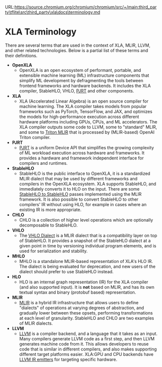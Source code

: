 URL:https://source.chromium.org/chromium/chromium/src/+/main:third_party\tflite\src\third_party\xla\docs\terminology.md
# XLA Terminology

There are several terms that are used in the context of XLA, MLIR, LLVM, and
other related technologies. Below is a partial list of these terms and their
definitions.

- **OpenXLA**
  - OpenXLA is an open ecosystem of performant, portable, and extensible machine
  learning (ML) infrastructure
  components that simplify ML development by defragmenting the tools between
  frontend frameworks and hardware backends. It includes the XLA compiler,
  StableHLO, VHLO, [PJRT](https://openxla.org/xla/pjrt) and other
  components.
- **XLA**
  - XLA (Accelerated Linear Algebra) is an open source compiler for machine
  learning. The XLA compiler takes models from popular frameworks such as
  PyTorch, TensorFlow, and JAX, and optimizes the models for high-performance
  execution across different hardware platforms including GPUs, CPUs, and ML
  accelerators. The XLA compiler outputs some code to LLVM, some to "standard"
  MLIR, and some to [Triton MLIR](https://triton-lang.org/main/dialects/dialects.html)
  that is processed by (MLIR-based) OpenAI Triton compiler.
- **PJRT**
  - [PJRT](https://github.com/openxla/xla/blob/main/xla/pjrt/c/pjrt_c_api.h) is
  a uniform Device API that simplifies the growing complexity of ML workload
  execution across hardware and frameworks. It provides a hardware and framework
  independent interface for compilers and runtimes.
- **StableHLO**
  - StableHLO is the public interface to OpenXLA, it is a standardized MLIR
  dialect that may be used by different frameworks and compilers in the OpenXLA
  ecosystem. XLA supports StableHLO, and immediately converts it to HLO on the
  input. There are some [StableHLO to StableHLO](https://openxla.org/stablehlo/generated/stablehlo_passes)
  passes implemented using the MLIR framework. It is also possible to convert
  StableHLO to other compilers' IR without using HLO, for example in cases where
  an existing IR is more appropriate.
- **CHLO**
  - CHLO is a collection of higher level operations which are optionally
  decomposable to StableHLO.
- **VHLO**
  - The [VHLO Dialect](https://openxla.org/stablehlo/vhlo) is a MLIR dialect
  that is a compatibility layer on top of StableHLO. It provides a snapshot of
  the StableHLO dialect at a given point in time by versioning individual
  program elements, and is used for serialization and stability.
- **MHLO**
  - MHLO is a standalone MLIR-based representation of XLA's HLO IR. The dialect
  is being evaluated for deprecation, and new users of the dialect should prefer
  to use StableHLO instead.
- **HLO**
  - HLO is an internal graph representation (IR) for the XLA compiler (and also
  supported input). It is **not** based on MLIR, and has its own textual syntax
  and binary (protobuf based) representation.
- **MLIR**
    - [MLIR](https://mlir.llvm.org) is a hybrid IR infrastructure that
    allows users to define "dialects" of operations at varying degrees of
    abstraction, and gradually lower between these opsets, performing
    transformations at each level of granularity. StableHLO and CHLO are two
    examples of MLIR dialects.
- **LLVM**
    - [LLVM](https://llvm.org/) is a compiler backend, and a language that it
    takes as an input. Many compilers generate LLVM code as a first step, and
    then LLVM generates machine code from it. This allows developers to reuse
    code that is similar in different compilers, and also makes supporting
    different target platforms easier. XLA:GPU and CPU backends have
    [LLVM IR emitters](https://github.com/openxla/xla/tree/main/xla/service/llvm_ir)
    for targeting specific hardware.
